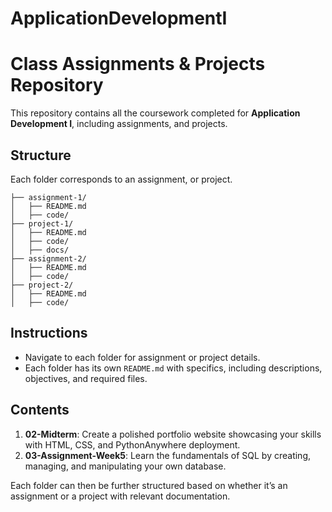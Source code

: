 # ApplicationDevelopmentI

# Class Assignments & Projects Repository

This repository contains all the coursework completed for **Application Development I**, including assignments, and projects.

## Structure
Each folder corresponds to an assignment, or project.

```
├── assignment-1/
│   ├── README.md
│   ├── code/
├── project-1/
│   ├── README.md
│   ├── code/
│   ├── docs/
├── assignment-2/
│   ├── README.md
│   ├── code/
├── project-2/
│   ├── README.md
│   ├── code/
```

## Instructions
- Navigate to each folder for assignment or project details.
- Each folder has its own `README.md` with specifics, including descriptions, objectives, and required files.

## Contents
1. **02-Midterm**: Create a polished portfolio website showcasing your skills with HTML, CSS, and PythonAnywhere deployment.
2. **03-Assignment-Week5**: Learn the fundamentals of SQL by creating, managing, and manipulating your own database.

Each folder can then be further structured based on whether it’s an assignment or a project with relevant documentation.
